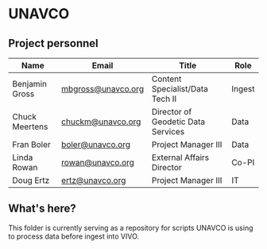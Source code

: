 # UNAVCO

## Project personnel 

Name  | Email | Title | Role
------------- | ------------- | ------------- | -------------
Benjamin Gross | mbgross@unavco.org | Content Specialist/Data Tech II | Ingest
Chuck Meertens | chuckm@unavco.org | Director of Geodetic Data Services | Data
Fran Boler | boler@unavco.org | Project Manager III | Data
Linda Rowan | rowan@unavco.org | External Affairs Director | Co-PI
Doug Ertz | ertz@unavco.org | Project Manager III | IT

## What's here?

This folder is currently serving as a repository for scripts UNAVCO is using to process data before ingest into VIVO.